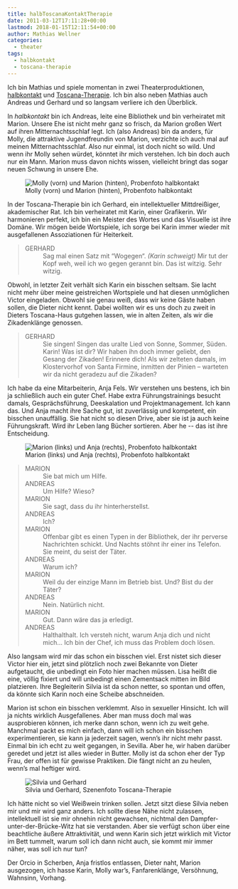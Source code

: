 ```yaml
---
title: halbToscanaKontaktTherapie
date: 2011-03-12T17:11:28+00:00
lastmod: 2018-01-15T12:11:54+00:00
author: Mathias Wellner
categories:
  - theater
tags:
  - halbkontakt
  - toscana-therapie  
---
```

Ich bin Mathias und spiele momentan in zwei Theaterproduktionen, [halbkontakt](http://www.kulturpunkt8424.ch/Theater_frischfleisch.html) und [Toscana-Therapie](http://dramateure.ch/mediawiki/index.php/Toscana-Therapie). Ich bin also neben Mathias auch Andreas und Gerhard und so langsam verliere ich den Überblick. 

In *halbkontakt* bin ich Andreas, leite eine Bibliothek und bin verheiratet mit Marion. Unsere Ehe ist nicht mehr ganz so frisch, da Marion großen Wert auf ihren Mitternachtsschlaf legt. Ich (also Andreas) bin da anders, für Molly, die attraktive Jugendfreundin von Marion, verzichte ich auch mal auf meinen Mitternachtsschlaf. Also nur einmal, ist doch nicht so wild. Und wenn ihr Molly sehen würdet, könntet ihr mich verstehen. Ich bin doch auch nur ein Mann. Marion muss davon nichts wissen, vielleicht bringt das sogar neuen Schwung in unsere Ehe. 

<figure>
  <img sizes="100vw" srcset="https://farm6.staticflickr.com/5093/5519974810_74a510f7ed_n.jpg 320w, https://farm6.staticflickr.com/5093/5519974810_74a510f7ed_z.jpg 640w" src="https://farm6.staticflickr.com/5093/5519974810_74a510f7ed_b.jpg" alt="Molly (vorn) und Marion (hinten), Probenfoto halbkontakt">
  <figcaption>Molly (vorn) und Marion (hinten), Probenfoto halbkontakt</figcaption>
</figure>

In der Toscana-Therapie bin ich Gerhard, ein intellektueller Mittdreißiger, akademischer Rat. Ich bin verheiratet mit Karin, einer Grafikerin. Wir harmonieren perfekt, ich bin ein Meister des Wortes und das Visuelle ist ihre Domäne. Wir mögen beide Wortspiele, ich sorge bei Karin immer wieder mit ausgefallenen Assoziationen für Heiterkeit. 

<blockquote class="blockquote">
  <dl>
    <dt>GERHARD<dt>
    <dd>Sag mal einen Satz mit “Wogegen“. <em>(Karin schweigt)</em> Mir tut der Kopf weh, weil ich wo gegen gerannt bin. Das ist witzig. Sehr witzig. </dd>
  </dl>
</blockquote>

Obwohl, in letzter Zeit verhält sich Karin ein bisschen seltsam. Sie lacht nicht mehr über meine geistreichen Wortspiele und hat diesen unmöglichen Victor eingeladen. Obwohl sie genau weiß, dass wir keine Gäste haben sollen, die Dieter nicht kennt. Dabei wollten wir es uns doch zu zweit in Dieters Toscana-Haus gutgehen lassen, wie in alten Zeiten, als wir die Zikadenklänge genossen.

<blockquote class="blockquote">
  <dl>
    <dt>GERHARD<dt>
    <dd>Sie singen! Singen das uralte Lied von Sonne, Sommer, Süden. Karin! Was ist dir? Wir haben ihn doch immer geliebt, den Gesang der Zikaden! Erinnere dich! Als wir zelteten damals, im Klostervorhof von Santa Firmine, inmitten der Pinien &#8211; warteten wir da nicht geradezu auf die Zikaden?</dd>
  </dl>
</blockquote>

Ich habe da eine Mitarbeiterin, Anja Fels. Wir verstehen uns bestens, ich bin ja schließlich auch ein guter Chef. Habe extra Führungstrainings besucht damals, Gesprächsführung, Deeskalation und Projektmanagement. Ich kann das. Und Anja macht ihre Sache gut, ist zuverlässig und kompetent, ein bisschen unauffällig. Sie hat nicht so diesen Drive, aber sie ist ja auch keine Führungskraft. Wird ihr Leben lang Bücher sortieren. Aber he -- das ist ihre Entscheidung. 

<figure>
  <img sizes="100vw" srcset="https://farm6.staticflickr.com/5254/5519385103_c2277fbfc8_n.jpg 320w, https://farm6.staticflickr.com/5254/5519385103_c2277fbfc8_z.jpg 640w" src="https://farm6.staticflickr.com/5254/5519385103_c2277fbfc8_b.jpg" alt="Marion (links) und Anja (rechts), Probenfoto halbkontakt">
  <figcaption>Marion (links) und Anja (rechts), Probenfoto halbkontakt</figcaption>
</figure>

<blockquote class="blockquote">
  <dl>
    <dt>MARION</dt> 
    <dd>Sie bat mich um Hilfe.</dd>
    <dt>ANDREAS</dt> 
    <dd>Um Hilfe? Wieso?</dd>
    <dt>MARION</dt>
    <dd>Sie sagt, dass du ihr hinterherstellst.</dd>
    <dt>ANDREAS</dt> 
    <dd>Ich?</dd>
    <dt>MARION</dt>
    <dd>Offenbar gibt es einen Typen in der Bibliothek, der ihr perverse Nachrichten schickt. Und Nachts stöhnt ihr einer ins Telefon. Sie meint, du seist der Täter.</dd>
    <dt>ANDREAS</dt>
    <dd>Warum ich?</dd>
    <dt>MARION</dt>
    <dd>Weil du der einzige Mann im Betrieb bist. Und? Bist du der Täter?</dd>
    <dt>ANDREAS</dt>
    <dd>Nein. Natürlich nicht.</dd>
    <dt>MARION</dt>
    <dd>Gut. Dann wäre das ja erledigt.</dd>
    <dt>ANDREAS</dt>
    <dd>Halthalthalt. Ich versteh nicht, warum Anja dich und nicht mich&#8230; Ich bin der Chef, ich muss das Problem doch lösen.</dd>
  </dl>
</blockquote>

Also langsam wird mir das schon ein bisschen viel. Erst nistet sich dieser Victor hier ein, jetzt sind plötzlich noch zwei Bekannte von Dieter aufgetaucht, die unbedingt ein Foto hier machen müssen. Lisa heißt die eine, völlig fixiert und will unbedingt einen Zementsack mitten im Bild platzieren. Ihre Begleiterin Silvia ist da schon netter, so spontan und offen, da könnte sich Karin noch eine Scheibe abschneiden. 

Marion ist schon ein bisschen verklemmt. Also in sexueller Hinsicht. Ich will ja nichts wirklich Ausgefallenes. Aber man muss doch mal was ausprobieren können, ich merke dann schon, wenn ich zu weit gehe. Manchmal packt es mich einfach, dann will ich schon ein bisschen experimentieren, sie kann ja jederzeit sagen, wenn&#8217;s ihr nicht mehr passt. Einmal bin ich echt zu weit gegangen, in Sevilla. Aber he, wir haben darüber geredet und jetzt ist alles wieder in Butter. Molly ist da schon eher der Typ Frau, der offen ist für gewisse Praktiken. Die fängt nicht an zu heulen, wenn&#8217;s mal heftiger wird. 

<figure>
  <img sizes="100vw" srcset="https://farm1.staticflickr.com/725/33022635500_21e89a2fc5_n.jpg 320w, https://farm1.staticflickr.com/725/33022635500_21e89a2fc5_z.jpg 640w, https://farm1.staticflickr.com/725/33022635500_21e89a2fc5_c.jpg 800w, https://farm1.staticflickr.com/725/33022635500_ffab99b2d2_h.jpg 1600w, https://farm1.staticflickr.com/725/33022635500_7e9c053076_k.jpg 2048w" src="https://farm1.staticflickr.com/725/33022635500_21e89a2fc5_b.jpg" alt="Silvia und Gerhard">
  <figcaption>Silvia und Gerhard, Szenenfoto Toscana-Therapie</figcaption>
</figure>

Ich hätte nicht so viel Weißwein trinken sollen. Jetzt sitzt diese Silvia neben mir und mir wird ganz anders. Ich sollte diese Nähe nicht zulassen, intellektuell ist sie mir ohnehin nicht gewachsen, nichtmal den Dampfer-unter-der-Brücke-Witz hat sie verstanden. Aber sie verfügt schon über eine beachtliche äußere Attraktivität, und wenn Karin sich jetzt wirklich mit Victor im Bett tummelt, warum soll ich dann nicht auch, sie kommt mir immer näher, was soll ich nur tun? 

Der Orcio in Scherben, Anja fristlos entlassen, Dieter naht, Marion ausgezogen, ich hasse Karin, Molly war&#8217;s, Fanfarenklänge, Versöhnung, Wahnsinn, Vorhang.